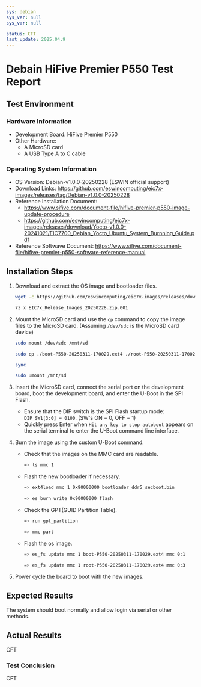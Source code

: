 ```yaml
---
sys: debian
sys_ver: null
sys_var: null

status: CFT
last_update: 2025.04.9
---
```


# Debain HiFive Premier P550 Test Report

## Test Environment

### Hardware Information

- Development Board: HiFive Premier P550
- Other Hardware:
  - A MicroSD card
  - A USB Type A to C cable

### Operating System Information

- OS Version: Debian-v1.0.0-20250228 (ESWIN official support)
- Download Links: <https://github.com/eswincomputing/eic7x-images/releases/tag/Debian-v1.0.0-20250228>
- Reference Installation Document:
  - <https://www.sifive.com/document-file/hifive-premier-p550-image-update-procedure>
  - <https://github.com/eswincomputing/eic7x-images/releases/download/Yocto-v1.0.0-20241021/EIC7700_Debian_Yocto_Ubuntu_System_Burnning_Guide.pdf>
- Reference Softwave Document: <https://www.sifive.com/document-file/hifive-premier-p550-software-reference-manual>

## Installation Steps

1. Download and extract the OS image and bootloader files.

    ```bash
    wget -c https://github.com/eswincomputing/eic7x-images/releases/download/Debian-v1.0.0-20250228/EIC7x_Release_Images_20250228.zip.00*
    
    7z x EIC7x_Release_Images_20250228.zip.001
    ```

2. Mount the MicroSD card and use the `cp` command to copy the image files to the MicroSD card. (Assuming `/dev/sdc` is the MicroSD card device)

    ```bash
    sudo mount /dev/sdc /mnt/sd
    
    sudo cp ./boot-P550-20250311-170029.ext4 ./root-P550-20250311-170029.ext4 ./bootloader_P550.bin /mnt/sd

    sync

    sudo umount /mnt/sd
    ```

3. Insert the MicroSD card, connect the serial port on the development board, boot the development board, and enter the U-Boot in the SPI Flash.
    - Ensure that the DIP switch is the SPI Flash startup mode: `DIP_SW1[3:0] = 0100`. (SW's ON = 0, OFF = 1)
    - Quickly press Enter when `Hit any key to stop autoboot` appears on the serial terminal to enter the U-Boot command line interface.

4. Burn the image using the custom U-Boot command.
    - Check that the images on the MMC card are readable.

        ```bash
        => ls mmc 1
        ```

    - Flash the new bootloader if necessary.

        ```bash
        => ext4load mmc 1 0x90000000 bootloader_ddr5_secboot.bin

        => es_burn write 0x90000000 flash
        ```

    - Check the GPT(GUID Partition Table).

        ```bash
        => run gpt_partition

        => mmc part
        ```

    - Flash the os image.

        ```bash
        => es_fs update mmc 1 boot-P550-20250311-170029.ext4 mmc 0:1

        => es_fs update mmc 1 root-P550-20250311-170029.ext4 mmc 0:3
        ```

5. Power cycle the board to boot with the new images.

## Expected Results

The system should boot normally and allow login via serial or other methods.

## Actual Results

CFT

### Test Conclusion

CFT
